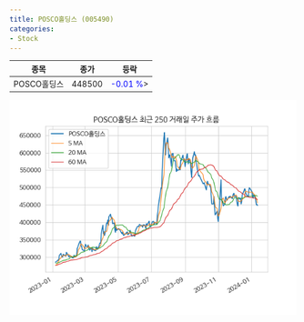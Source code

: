 ```yaml
---
title: POSCO홀딩스 (005490)
categories:
- Stock
---
```


|종목|종가|등락|
|----|----|----|
|POSCO홀딩스|448500|<span style="color: blue">-0.01 %</span>>|

<!-- more -->

![005490](/assets/images/stock/005490.png)